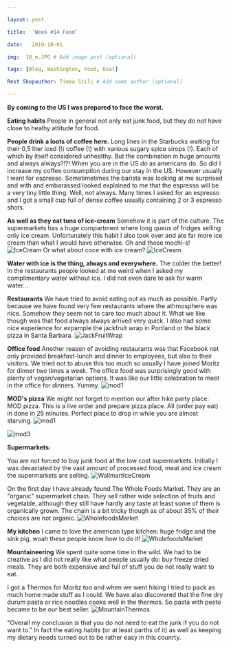 ```yaml
---

layout: post

title:  'Week #14 Food'

date:   2019-10-01

img:  18_m.JPG # Add image post (optional)

tags: [Blog, Washington, Food, Diet]

Rest Shopauthor: Timea Szili # Add name author (optional)

---
```



**By coming to the US I was prepared to face the worst.**


**Eating habits**
People in general not only eat junk food, but they do not have close to healhy attitude for food. 

**People drink a loots of coffee here.**
Long lines in the Starbucks waiting for their 0,5 liter iced (!) coffee (!) with various sugary spice sirops (!). Each of which by itself considered unhealthy. But the combination in huge amounts and always always?!?!
When you are in the US do as americans do. So did I increase my coffee consumption during our stay in the US. However usually I went for espresso. Sometimetimes the barista was looking at me surprised and with and embarassed looked explained to me that the espresso will be a very tiny little thing. Well, not always. 
Many times I asked for an espresso and I got a small cup full of dense coffee usually containing 2 or 3 espresso shots.

**As well as they eat tons of ice-cream**
Somehow it is part of the culture. The supermarkets has a huge compartment where long queus of fridges selling only ice cream. Unfortunately this habit I also took over and ate far more ice cream than what I would have otherwise.
Oh and those mochi-s!
![IceCream]({{site.baseurl}}/assets/img/18_8.JPG) 
Or what about coce with ice cream?
![IceCream]({{site.baseurl}}/assets/img/18_1.JPG) 


**Water with ice is the thing, always and everywhere.** The colder the better! In the restaurants people looked at me weird when I asked my complimentary water without ice. I did not even dare to ask for warm water...

**Restaurants**
We have tried to avoid eating out as much as possible. Partly because we have found very few restaurants where the athmosphere was nice. Somehow they seem not to care too much about it. What we like though was that food always always arrived very quick. 
I also had some nice experience for expample the jackfruit wrap in Portland or the black pizza in Santa Barbara. 
![JackFruitWrap]({{site.baseurl}}/assets/img/18_9.JPG) 

**Office food**
Another reason of avoiding restaurants was that Facebook not only provided breakfast-lunch and dinner to employees, but also to their visitors. 
We tried not to abuse this too much so usually I have joined Moritz for dinner two times a week. The office food was surprisingly good with plenty of vegan/vegetarian options.
It was like our little celebration to meet in the office for dinners. Yummy.
![mod1]({{site.baseurl}}/assets/img/18_10.JPG) 

**MOD's pizza**
We might not forget to mention our after hike party place: MOD pizza. This is a live order and prepare pizza place. All (order pay eat) in done in 25 minutes. Perfect place to drop in while you are almost starving.
![mod1]({{site.baseurl}}/assets/img/18_6.JPG) 

![mod3]({{site.baseurl}}/assets/img/18_7.JPG)

**Supermarkets:**

You are not forced to buy junk food at the low cost supermarkets. Initially I was devastated by the vast amount of processed food, meat and ice cream the supermarkets are selling.
![WallmartIceCream]({{site.baseurl}}/assets/img/18_3.jpg)

On the first day I have already found The Whole Foods Market. They are an "organic" supermarket chain. 
They sell rather wide selection of fruits and vegetable, although they still have hardly any taste 
at least some of them is organically grown. The chain is a bit tricky though as of about 35% of their choices are not organic.
![WholefoodsMarket]({{site.baseurl}}/assets/img/18_2.JPG)


**My kitchen**
I came to love the american type kitchen: huge fridge and the sink pig, woah these people know how to do it!
![WholefoodsMarket]({{site.baseurl}}/assets/img/18_4.JPG)

**Mountaineering** 
We spent quite some time in the wild. We had to be creative as I did not really like what people usually do: buy freeze dried meals. They are both expensive and full of stuff you do not really want to eat.

I got a Thermos for Moritz too and when we went hiking I tried to pack as much home made stuff as I could. We have also discovered that the fine dry durum pasta or rice noodles cooks well in the thermos. So pasta with pesto became to be our best seller.
![MountainThermos]({{site.baseurl}}/assets/img/18_5.jpg)

"Overall my conclusion is that you do not need to eat the junk if you do not want to." In fact the eating habits (or at least parths of it) as well as keeping my dietary needs turned out to be rather easy in this counrty.
